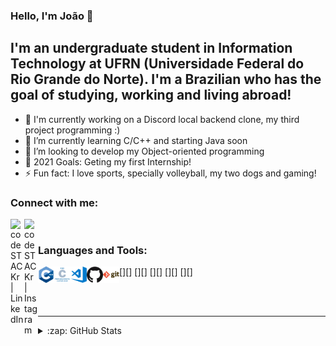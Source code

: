 ### Hello, I'm João 👋

## I'm an undergraduate student in Information Technology at UFRN (Universidade Federal do Rio Grande do Norte). I'm a Brazilian who has the goal of studying, working and living abroad!

- 🔭 I'm currently working on a Discord local backend clone, my third project programming :)
- 🌱 I’m currently learning C/C++ and starting Java soon
- 👯 I’m looking to develop my Object-oriented programming 
- 🥅 2021 Goals: Geting my first Internship!
- ⚡ Fun fact: I love sports, specially volleyball, my two dogs and gaming!

### Connect with me:

[<img align="left" alt="codeSTACKr | LinkedIn" width="22px" src="https://cdn.jsdelivr.net/npm/simple-icons@v3/icons/linkedin.svg" />][linkedin]
[<img align="left" alt="codeSTACKr | Instagram" width="22px" src="https://cdn.jsdelivr.net/npm/simple-icons@v3/icons/instagram.svg" />][instagram]

<br />

### Languages and Tools:

[<img align="left" alt="C++" width="26px" src="https://raw.githubusercontent.com/github/explore/80688e429a7d4ef2fca1e82350fe8e3517d3494d/topics/cpp/cpp.png" />][]
[<img align="left" alt="C" width="26px" src="https://raw.githubusercontent.com/github/explore/80688e429a7d4ef2fca1e82350fe8e3517d3494d/topics/c/c.png" />][]
[<img align="left" alt="Visual Studio Code" width="26px" src="https://raw.githubusercontent.com/github/explore/80688e429a7d4ef2fca1e82350fe8e3517d3494d/topics/visual-studio-code/visual-studio-code.png" />][]
[<img align="left" alt="GitHub" width="26px" src="https://raw.githubusercontent.com/github/explore/78df643247d429f6cc873026c0622819ad797942/topics/github/github.png" />][]
[<img align="left" alt="Git" width="26px" src="https://raw.githubusercontent.com/github/explore/80688e429a7d4ef2fca1e82350fe8e3517d3494d/topics/git/git.png" />][]

<br />
<br />

---


<details>
  <summary>:zap: GitHub Stats</summary>

  <img align="left" alt="joaosfvieira's GitHub Stats" src="https://github-readme-stats.codestackr.vercel.app/api?username=joaosfvieira&show_icons=true&theme=onedark" />
  [![Top Langs](https://github-readme-stats.vercel.app/api/top-langs/?username=joaosfvieira&layout=compact)](https://github.com/joaosfvieira/github-readme-stats)


</details>

[instagram]: https://www.instagram.com/joaodsouzs/
[linkedin]: https://www.linkedin.com/in/jo%C3%A3o-souza-367a581a3
